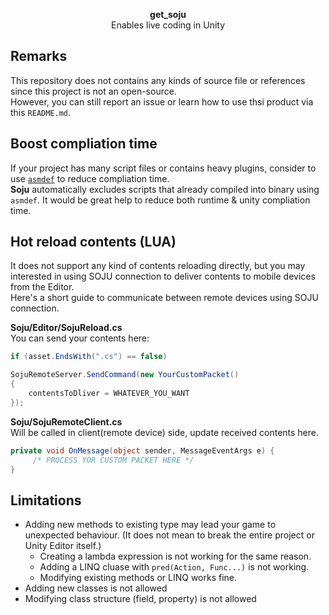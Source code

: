 <p align="center">
<b>get_soju</b><br>
Enables live coding in Unity<br>
<!--
    <a href="docs/">Documentation</a> <b>/</b> <a href="https://pjc0247.github.io/UniScript/uniplayground/">Web Playground</a>\
-->
</p>

Remarks
----
This repository does not contains any kinds of source file or references since this project is not an open-source.<br>
However, you can still report an issue or learn how to use thsi product via this `README.md`.

Boost compliation time
----
If your project has many script files or contains heavy plugins, consider to use [`asmdef`](https://docs.unity3d.com/Manual/ScriptCompilationAssemblyDefinitionFiles.html) to reduce compliation time.<br>
__Soju__ automatically excludes scripts that already compiled into binary using `asmdef`. It would be great help to reduce both runtime & unity compliation time.


Hot reload contents (LUA)
----
It does not support any kind of contents reloading directly, but you may interested in using SOJU connection to deliver contents to mobile devices from the Editor.<br>
Here's a short guide to communicate between remote devices using SOJU connection.

__Soju/Editor/SojuReload.cs__<br>
You can send your contents here:
```cs
if (asset.EndsWith(".cs") == false)
```
```cs
SojuRemoteServer.SendCommand(new YourCustomPacket()
{
	contentsToDliver = WHATEVER_YOU_WANT
});
```

__Soju/SojuRemoteClient.cs__<br>
Will be called in client(remote device) side, update received contents here.
```cs
private void OnMessage(object sender, MessageEventArgs e) {
     /* PROCESS YOR CUSTOM PACKET HERE */
}
```

Limitations
----
* Adding new methods to existing type may lead your game to unexpected behaviour. (It does not mean to break the entire project or Unity Editor itself.)
    * Creating a lambda expression is not working for the same reason.
    * Adding a LINQ cluase with `pred(Action, Func...)` is not working.
    * Modifying existing methods or LINQ works fine.
* Adding new classes is not allowed
* Modifying class structure (field, property) is not allowed
